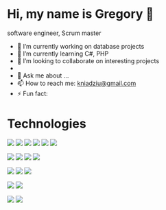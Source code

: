 #  Hi, my name is Gregory 👋

software engineer, Scrum master

<!--
**kniadziu/kniadziu** is a ✨ _special_ ✨ repository because its `README.md` (this file) appears on your GitHub profile.

Here are some ideas to get you started:
-->

- 🔭 I’m currently working on database projects 
- 🌱 I’m currently learning C#, PHP
- 👯 I’m looking to collaborate on interesting projects
- 
- 💬 Ask me about ...
- 📫 How to reach me: kniadziu@gmail.com
- ⚡ Fun fact: 

# Technologies
<img src= "https://img.shields.io/badge/-Java-red?style=plastic&logo=Java"> <img src= "https://img.shields.io/badge/-C Sharp-black?style=plastic&logo=csharp"> <img src= "https://img.shields.io/badge/-SQL-yellow?style=plastic&logo=microsoftsqlserver"> <img src= "https://img.shields.io/badge/-Hibernate-yellowgreen">  <img src= "https://img.shields.io/badge/-Python-yellow?style=plastic&logo=python">  <img src= "https://img.shields.io/badge/-C++-green?style=plastic&logo=cplusplus"> 

<img src= "https://img.shields.io/badge/-npm-black?style=plastic&logo=npm"> <img src= "https://img.shields.io/badge/-Maven-red?style=plastic&logo=apachemaven"> <img src= "https://img.shields.io/badge/-Travis-orange?style=plastic&logo=Travis"> <img src= "https://img.shields.io/badge/-GIT-brown?style=plastic&logo=GitHub"> 


 <img src="https://img.shields.io/badge/-HTML5-lightgray?style=plastic&logo=Html5"> <img src= "https://img.shields.io/badge/-CSS3-yellow?style=plastic&logo=CSS3"> <img src="https://img.shields.io/badge/-Vue.js-blue?style=plastic&logo=Vue.js">

<img src= "https://img.shields.io/badge/-CLIPPER-black"> <img src= "https://img.shields.io/badge/-Turbo Pascal-orange">

<img src= "https://img.shields.io/badge/-VBA-yellow"> <img src="https://img.shields.io/badge/-SAP-red?style=plastic&logo=sap"> 
